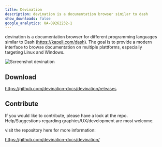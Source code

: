 ```yaml
---
title: Devination
description: devination is a documentation browser similar to dash
show_downloads: false
google_analytics: UA-89262232-1
---
```


devination is a documentation browser for different programming languages similar to Dash (https://kapeli.com/dash). The goal is to provide a modern interface to browse documentation on multiple plattforms, especially targeting Linux and Windows.

![Screenshot devination](https://devination-docs.github.io/devination/devination.png)

## Download

https://github.com/devination-docs/devination/releases 

## Contribute

If you would like to contribute, please have a look at the repo.
Help/Suggestions regarding graphics/UX/development are most welcome.

visit the repository here for more information:

https://github.com/devination-docs/devination/
